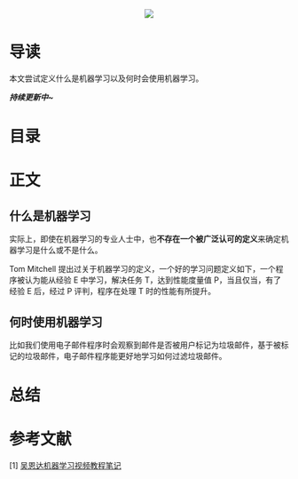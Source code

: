 <div align="center"><img src="https://gitee.com/struggle3014/picBed/raw/master/name_code.png"></div>

# 导读

本文尝试定义什么是机器学习以及何时会使用机器学习。

***持续更新中~***



# 目录



# 正文

## 什么是机器学习

实际上，即使在机器学习的专业人士中，也**不存在一个被广泛认可的定义**来确定机器学习是什么或不是什么。

Tom Mitchell 提出过关于机器学习的定义，一个好的学习问题定义如下，一个程序被认为能从经验 E 中学习，解决任务 T，达到性能度量值 P，当且仅当，有了经验 E 后，经过 P 评判，程序在处理 T 时的性能有所提升。



## 何时使用机器学习

比如我们使用电子邮件程序时会观察到邮件是否被用户标记为垃圾邮件，基于被标记的垃圾邮件，电子邮件程序能更好地学习如何过滤垃圾邮件。



# 总结



# 参考文献

[1] [吴恩达机器学习视频教程笔记](https://github.com/fengdu78/Coursera-ML-AndrewNg-Notes)